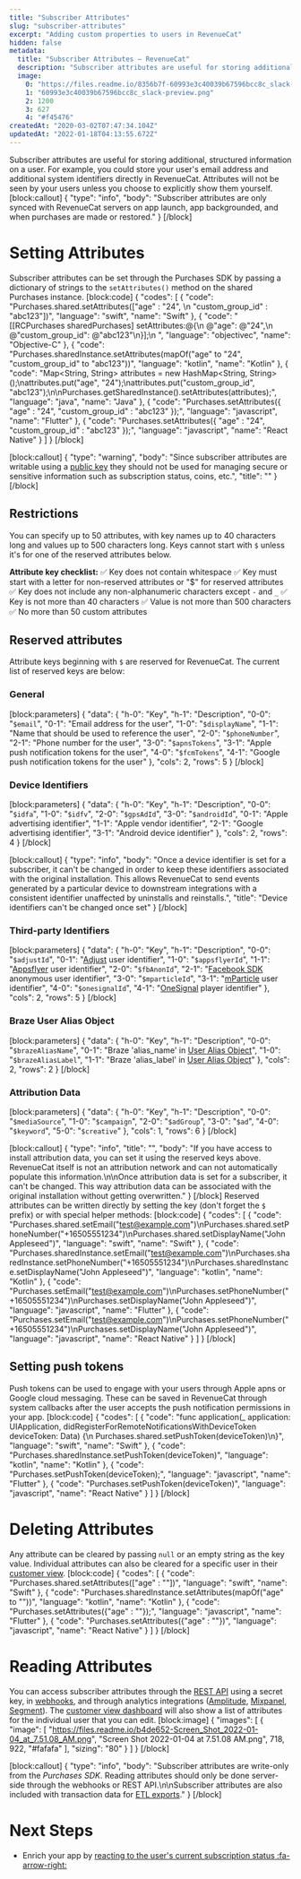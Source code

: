 ```yaml
---
title: "Subscriber Attributes"
slug: "subscriber-attributes"
excerpt: "Adding custom properties to users in RevenueCat"
hidden: false
metadata: 
  title: "Subscriber Attributes – RevenueCat"
  description: "Subscriber attributes are useful for storing additional, structured information on a user. For example, you could store your user's email address and additional system identifiers directly in RevenueCat."
  image: 
    0: "https://files.readme.io/8356b7f-60993e3c40039b67596bcc8c_slack-preview.png"
    1: "60993e3c40039b67596bcc8c_slack-preview.png"
    2: 1200
    3: 627
    4: "#f45476"
createdAt: "2020-03-02T07:47:34.104Z"
updatedAt: "2022-01-18T04:13:55.672Z"
---
```

Subscriber attributes are useful for storing additional, structured information on a user. For example, you could store your user's email address and additional system identifiers directly in RevenueCat. Attributes will not be seen by your users unless you choose to explicitly show them yourself.
[block:callout]
{
  "type": "info",
  "body": "Subscriber attributes are only synced with RevenueCat servers on app launch, app backgrounded, and when purchases are made or restored."
}
[/block]
# Setting Attributes

Subscriber attributes can be set through the Purchases SDK by passing a dictionary of strings to the `setAttributes()` method on the shared Purchases instance. 
[block:code]
{
  "codes": [
    {
      "code": "Purchases.shared.setAttributes([\"age\" : \"24\", \n                             \"custom_group_id\" : \"abc123\"])",
      "language": "swift",
      "name": "Swift"
    },
    {
      "code": "[[RCPurchases sharedPurchases] setAttributes:@{\n    @\"age\": @\"24\",\n    @\"custom_group_id\": @\"abc123\"\n}];\n    ",
      "language": "objectivec",
      "name": "Objective-C"
    },
    {
      "code": "Purchases.sharedInstance.setAttributes(mapOf(\"age\" to \"24\", \"custom_group_id\" to \"abc123\"))",
      "language": "kotlin",
      "name": "Kotlin"
    },
    {
      "code": "Map<String, String> attributes = new HashMap<String, String>();\nattributes.put(\"age\", \"24\");\nattributes.put(\"custom_group_id\", \"abc123\");\n\nPurchases.getSharedInstance().setAttributes(attributes);",
      "language": "java",
      "name": "Java"
    },
    {
      "code": "Purchases.setAttributes({ \"age\" : \"24\", \"custom_group_id\" : \"abc123\" });",
      "language": "javascript",
      "name": "Flutter"
    },
    {
      "code": "Purchases.setAttributes({ \"age\" : \"24\", \"custom_group_id\" : \"abc123\" });",
      "language": "javascript",
      "name": "React Native"
    }
  ]
}
[/block]

[block:callout]
{
  "type": "warning",
  "body": "Since subscriber attributes are writable using a [public key](doc:authentication) they should not be used for managing secure or sensitive information such as subscription status, coins, etc.",
  "title": ""
}
[/block]
## Restrictions
You can specify up to 50 attributes, with key names up to 40 characters long and values up to 500 characters long. Keys cannot start with `$` unless it's for one of the reserved attributes below.

**Attribute key checklist:**
✅ Key does not contain whitespace
✅ Key must start with a letter for non-reserved attributes or "$" for reserved attributes
✅ Key does not include any non-alphanumeric characters except `-` and `_`
✅ Key is not more than 40 characters
✅ Value is not more than 500 characters
✅ No more than 50 custom attributes


## Reserved attributes
Attribute keys beginning with `$` are reserved for RevenueCat. The current list of reserved keys are below:

### General
[block:parameters]
{
  "data": {
    "h-0": "Key",
    "h-1": "Description",
    "0-0": "`$email`",
    "0-1": "Email address for the user",
    "1-0": "`$displayName`",
    "1-1": "Name that should be used to reference the user",
    "2-0": "`$phoneNumber`",
    "2-1": "Phone number for the user",
    "3-0": "`$apnsTokens`",
    "3-1": "Apple push notification tokens for the user",
    "4-0": "`$fcmTokens`",
    "4-1": "Google push notification tokens for the user"
  },
  "cols": 2,
  "rows": 5
}
[/block]
### Device Identifiers
[block:parameters]
{
  "data": {
    "h-0": "Key",
    "h-1": "Description",
    "0-0": "`$idfa`",
    "1-0": "`$idfv`",
    "2-0": "`$gpsAdId`",
    "3-0": "`$androidId`",
    "0-1": "Apple advertising identifier",
    "1-1": "Apple vendor identifier",
    "2-1": "Google advertising identifier",
    "3-1": "Android device identifier"
  },
  "cols": 2,
  "rows": 4
}
[/block]

[block:callout]
{
  "type": "info",
  "body": "Once a device identifier is set for a subscriber, it can't be changed in order to keep these identifiers associated with the original installation. This allows RevenueCat to send events generated by a particular device to downstream integrations with a consistent identifier unaffected by uninstalls and reinstalls.",
  "title": "Device identifiers can't be changed once set"
}
[/block]
### Third-party Identifiers
[block:parameters]
{
  "data": {
    "h-0": "Key",
    "h-1": "Description",
    "0-0": "`$adjustId`",
    "0-1": "[Adjust](https://www.adjust.com/) user identifier",
    "1-0": "`$appsflyerId`",
    "1-1": "[Appsflyer](https://www.appsflyer.com/) user identifier",
    "2-0": "`$fbAnonId`",
    "2-1": "[Facebook SDK](https://developers.facebook.com/docs/apis-and-sdks/) anonymous user identifier",
    "3-0": "`$mparticleId`",
    "3-1": "[mParticle](https://www.mparticle.com/) user identifier",
    "4-0": "`$onesignalId`",
    "4-1": "[OneSignal](https://onesignal.com/) player identifier"
  },
  "cols": 2,
  "rows": 5
}
[/block]
### Braze User Alias Object
[block:parameters]
{
  "data": {
    "h-0": "Key",
    "h-1": "Description",
    "0-0": "`$brazeAliasName`",
    "0-1": "Braze 'alias_name' in [User Alias Object](https://www.braze.com/docs/api/objects_filters/user_alias_object/)",
    "1-0": "`$brazeAliasLabel`",
    "1-1": "Braze 'alias_label' in [User Alias Object](https://www.braze.com/docs/api/objects_filters/user_alias_object/)"
  },
  "cols": 2,
  "rows": 2
}
[/block]
### Attribution Data
[block:parameters]
{
  "data": {
    "h-0": "Key",
    "h-1": "Description",
    "0-0": "`$mediaSource`",
    "1-0": "`$campaign`",
    "2-0": "`$adGroup`",
    "3-0": "`$ad`",
    "4-0": "`$keyword`",
    "5-0": "`$creative`"
  },
  "cols": 1,
  "rows": 6
}
[/block]

[block:callout]
{
  "type": "info",
  "title": "",
  "body": "If you have access to install attribution data, you can set it using the reserved keys above. RevenueCat itself is not an attribution network and can not automatically populate this information.\n\nOnce attribution data is set for a subscriber, it can't be changed. This way attribution data can be associated with the original installation without getting overwritten."
}
[/block]
Reserved attributes can be written directly by setting the key (don't forget the `$` prefix) or with special helper methods:
[block:code]
{
  "codes": [
    {
      "code": "Purchases.shared.setEmail(\"test@example.com\")\nPurchases.shared.setPhoneNumber(\"+16505551234\")\nPurchases.shared.setDisplayName(\"John Appleseed\")",
      "language": "swift",
      "name": "Swift"
    },
    {
      "code": "Purchases.sharedInstance.setEmail(\"test@example.com\")\nPurchases.sharedInstance.setPhoneNumber(\"+16505551234\")\nPurchases.sharedInstance.setDisplayName(\"John Appleseed\")",
      "language": "kotlin",
      "name": "Kotlin"
    },
    {
      "code": "Purchases.setEmail(\"test@example.com\")\nPurchases.setPhoneNumber(\"+16505551234\")\nPurchases.setDisplayName(\"John Appleseed\")",
      "language": "javascript",
      "name": "Flutter"
    },
    {
      "code": "Purchases.setEmail(\"test@example.com\")\nPurchases.setPhoneNumber(\"+16505551234\")\nPurchases.setDisplayName(\"John Appleseed\")",
      "language": "javascript",
      "name": "React Native"
    }
  ]
}
[/block]
## Setting push tokens
Push tokens can be used to engage with your users through Apple apns or Google cloud messaging. These can be saved in RevenueCat through system callbacks after the user accepts the push notification permissions in your app.
[block:code]
{
  "codes": [
    {
      "code": "func application(_ application: UIApplication, didRegisterForRemoteNotificationsWithDeviceToken deviceToken: Data) {\n    Purchases.shared.setPushToken(deviceToken)\n}",
      "language": "swift",
      "name": "Swift"
    },
    {
      "code": "Purchases.sharedInstance.setPushToken(deviceToken)",
      "language": "kotlin",
      "name": "Kotlin"
    },
    {
      "code": "Purchases.setPushToken(deviceToken);",
      "language": "javascript",
      "name": "Flutter"
    },
    {
      "code": "Purchases.setPushToken(deviceToken)",
      "language": "javascript",
      "name": "React Native"
    }
  ]
}
[/block]
# Deleting Attributes

Any attribute can be cleared by passing `null` or an empty string as the key value. Individual attributes can also be cleared for a specific user in their [customer view](doc:customers).
[block:code]
{
  "codes": [
    {
      "code": "Purchases.shared.setAttributes([\"age\" : \"\"])",
      "language": "swift",
      "name": "Swift"
    },
    {
      "code": "Purchases.sharedInstance.setAttributes(mapOf(\"age\" to \"\"))",
      "language": "kotlin",
      "name": "Kotlin"
    },
    {
      "code": "Purchases.setAttributes({\"age\" : \"\"});",
      "language": "javascript",
      "name": "Flutter"
    },
    {
      "code": "Purchases.setAttributes({\"age\" : \"\"})",
      "language": "javascript",
      "name": "React Native"
    }
  ]
}
[/block]
# Reading Attributes

You can access subscriber attributes through the [REST API](https://docs.revenuecat.com/reference) using a secret key, in [webhooks](doc:webhooks), and through analytics integrations ([Amplitude](doc:amplitude), [Mixpanel](doc:mixpanel), [Segment](doc:segment)). The [customer view dashboard](doc:customers) will also show a list of attributes for the individual user that you can edit.
[block:image]
{
  "images": [
    {
      "image": [
        "https://files.readme.io/b4de652-Screen_Shot_2022-01-04_at_7.51.08_AM.png",
        "Screen Shot 2022-01-04 at 7.51.08 AM.png",
        718,
        922,
        "#fafafa"
      ],
      "sizing": "80"
    }
  ]
}
[/block]

[block:callout]
{
  "type": "info",
  "body": "Subscriber attributes are write-only from the *Purchases SDK*. Reading attributes should only be done server-side through the webhooks or REST API.\n\nSubscriber attributes are also included with transaction data for [ETL exports](https://docs.revenuecat.com/docs/etl-exports)."
}
[/block]
# Next Steps

* Enrich your app by [reacting to the user's current subscription status :fa-arrow-right:](doc:purchaserinfo)